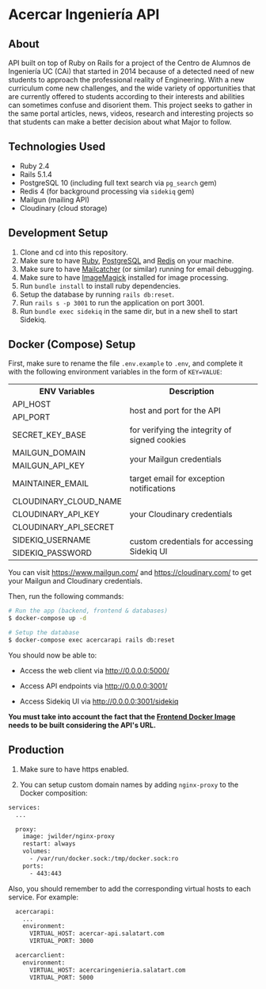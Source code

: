 # Acercar Ingeniería API

## About

API built on top of Ruby on Rails for a project of the Centro de Alumnos de Ingeniería UC (CAi) that started in 2014 because of a detected need of new students to approach the professional reality of Engineering. With a new curriculum come new challenges, and the wide variety of opportunities that are currently offered to students according to their interests and abilities can sometimes confuse and disorient them. This project seeks to gather in the same portal articles, news, videos, research and interesting projects so that students can make a better decision about what Major to follow.

## Technologies Used

- Ruby 2.4
- Rails 5.1.4
- PostgreSQL 10 (including full text search via `pg_search` gem)
- Redis 4 (for background processing via `sidekiq` gem)
- Mailgun (mailing API)
- Cloudinary (cloud storage)

## Development Setup

1. Clone and cd into this repository.
2. Make sure to have [Ruby](https://rvm.io/), [PostgreSQL](https://www.postgresql.org/) and [Redis](https://redis.io/) on your machine.
3. Make sure to have [Mailcatcher](https://github.com/sj26/mailcatcher) (or similar) running for email debugging.
4. Make sure to have [ImageMagick](https://github.com/ImageMagick/ImageMagick) installed for image processing.
5. Run `bundle install` to install ruby dependencies.
6. Setup the database by running `rails db:reset`.
7. Run `rails s -p 3001` to run the application on port 3001.
8. Run `bundle exec sidekiq` in the same dir, but in a new shell to start Sidekiq.

## Docker (Compose) Setup

First, make sure to rename the file `.env.example` to `.env`, and complete it with the following environment variables in the form of `KEY=VALUE`:

<table>
  <tr>
    <th>ENV Variables</th>
    <th>Description</th>
  </tr>
  <tr>
    <td>API_HOST</td>
    <td rowspan="2">host and port for the API</td>
  </tr>
  <tr><td>API_PORT</td></tr>
  <tr>
    <td>SECRET_KEY_BASE</td>
    <td>for verifying the integrity of signed cookies</td>
  </tr>
  <tr>
    <td>MAILGUN_DOMAIN</td>
    <td rowspan="2">your Mailgun credentials</td>
  </tr>
  <tr><td>MAILGUN_API_KEY</td></tr>
  <tr>
    <td>MAINTAINER_EMAIL</td>
    <td>target email for exception notifications</td>
  </tr>
  <tr>
    <td>CLOUDINARY_CLOUD_NAME</td>
    <td rowspan="3">your Cloudinary credentials</td>
  </tr>
  <tr><td>CLOUDINARY_API_KEY</td></tr>
  <tr><td>CLOUDINARY_API_SECRET</td></tr>
  <tr>
    <td>SIDEKIQ_USERNAME</td>
    <td rowspan="2">custom credentials for accessing Sidekiq UI</td>
  </tr>
  <tr><td>SIDEKIQ_PASSWORD</td></tr>
</table>

You can visit https://www.mailgun.com/ and https://cloudinary.com/ to get your Mailgun and Cloudinary credentials.

Then, run the following commands:

```sh
# Run the app (backend, frontend & databases)
$ docker-compose up -d

# Setup the database
$ docker-compose exec acercarapi rails db:reset
```

You should now be able to:

- Access the web client via http://0.0.0.0:5000/

- Access API endpoints via http://0.0.0.0:3001/

- Access Sidekiq UI via http://0.0.0.0:3001/sidekiq

__You must take into account the fact that the [Frontend Docker Image](https://github.com/sasalatart/acercar-ingenieria-client) needs to be built considering the API's URL.__

## Production

1) Make sure to have https enabled.

2) You can setup custom domain names by adding `nginx-proxy` to the Docker composition:

```sh
services:
  ...

  proxy:
    image: jwilder/nginx-proxy
    restart: always
    volumes:
      - /var/run/docker.sock:/tmp/docker.sock:ro
    ports:
      - 443:443
```

Also, you should remember to add the corresponding virtual hosts to each service. For example:

```sh
  acercarapi:
    ...
    environment:
      VIRTUAL_HOST: acercar-api.salatart.com
      VIRTUAL_PORT: 3000

  acercarclient:
    environment:
      VIRTUAL_HOST: acercaringenieria.salatart.com
      VIRTUAL_PORT: 5000
```
